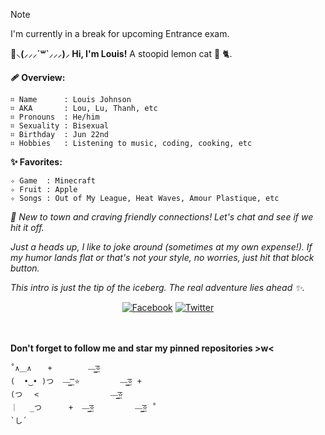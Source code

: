 > [!NOTE]  
> I'm currently in a break for upcoming Entrance exam.

**:bouquet:⸜(⸝⸝⸝´꒳`⸝⸝⸝)⸝ Hi, I'm Louis!**
A stoopid lemon cat :lemon: :cat2:.

**:adhesive_bandage: Overview:**
```
⌗ Name      : Louis Johnson
⌗ AKA       : Lou, Lu, Thanh, etc
⌗ Pronouns  : He/him
⌗ Sexuality : Bisexual
⌗ Birthday  : Jun 22nd
⌗ Hobbies   : Listening to music, coding, cooking, etc
```
**:sparkles: Favorites:**
```
✧ Game  : Minecraft
✧ Fruit : Apple
✧ Songs : Out of My League, Heat Waves, Amour Plastique, etc
```
*:baby_chick: New to town and craving friendly connections! Let's chat and see if we hit it off.*

*Just a heads up, I like to joke around (sometimes at my own expense!). If my humor lands flat or that's not your style, no worries, just hit that block button.*

*This intro is just the tip of the iceberg. The real adventure lies ahead :sparkles:.*
<br/>

<div align="center">
  <a href="https://facebook.com/lou.ngx"><img src="https://img.shields.io/badge/Facebook-blue?logo=facebook" alt="Facebook" /></a>
  <a href="https://x.com/loux2206"><img src="https://img.shields.io/badge/Twitter-black?logo=x" alt="Twitter" /></a>
</div>

<br/>

<div align="center">
  <img src="https://i.pinimg.com/564x/00/3b/e0/003be0160b9a9d0d0aa24830762b10f4.jpg" alt="" />
</div>

<br/>

**Don't forget to follow me and star my pinned repositories >w<**
```
˚∧＿∧  　+        —̳͟͞͞⭐
(  •‿• )つ  —̳͟͞͞ ⭐         —̳͟͞͞⭐ +
(つ　 <                —̳͟͞͞⭐
｜　 _つ      +  —̳͟͞͞⭐         —̳͟͞͞⭐ ˚
`し´
```
